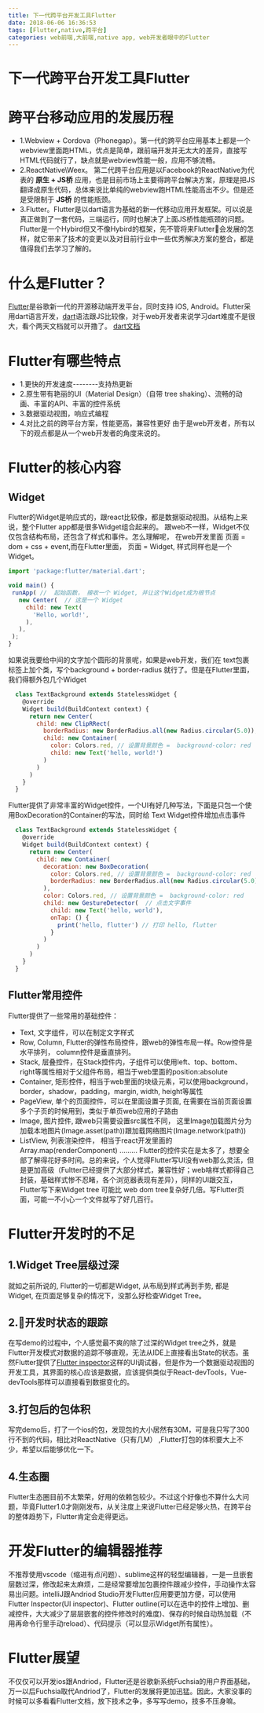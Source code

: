 ```yaml
---
title: 下一代跨平台开发工具Flutter
date: 2018-06-06 16:36:53
tags: [Flutter,native,跨平台]
categories: web前端,大前端,native app, web开发者眼中的Flutter
---
```

下一代跨平台开发工具Flutter
=======

# 跨平台移动应用的发展历程
* 1.Webview + Cordova（Phonegap）。第一代的跨平台应用基本上都是一个webview里面跑HTML，优点是简单，跟前端开发并无太大的差异，直接写HTML代码就行了，缺点就是webview性能一般，应用不够流畅。
* 2.ReactNative\Weex。 第二代跨平台应用是以Facebook的ReactNative为代表的  **原生 + JS桥** 应用，也是目前市场上主要得跨平台解决方案，原理是把JS翻译成原生代码，总体来说比单纯的webview跑HTML性能高出不少。但是还是受限制于 **JS桥** 的性能瓶颈。
* 3.Flutter。Flutter是以dart语言为基础的新一代移动应用开发框架。可以说是真正做到了一套代码，三端运行，同时也解决了上面JS桥性能瓶颈的问题。Flutter是一个Hybird但又不像Hybird的框架，先不管将来Flutter会发展的怎样，就它带来了技术的变更以及对目前行业中一些优秀解决方案的整合，都是值得我们去学习了解的。


# 什么是Flutter？
[Flutter](https://flutter.io/)是谷歌新一代的开源移动端开发平台，同时支持 iOS, Android。Flutter采用dart语言开发，[dart](https://baike.baidu.com/item/DART/22500518?fr=aladdin)语法跟JS比较像，对于web开发者来说学习dart难度不是很大，看个两天文档就可以开撸了。
[dart文档](https://www.dartlang.org/)

# Flutter有哪些特点
* 1.更快的开发速度--------支持热更新
* 2.原生带有艳丽的UI（Material Design）（自带 tree shaking）、流畅的动画、丰富的API、丰富的控件系统
* 3.数据驱动视图，响应式编程
* 4.对比之前的跨平台方案，性能更高，兼容性更好
  由于是web开发者，所有以下的观点都是从一个web开发者的角度来说的。

    
# Flutter的核心内容

## Widget
Flutter的Widget是响应式的，跟react比较像，都是数据驱动视图。从结构上来说，整个Flutter app都是很多Widget组合起来的。
跟web不一样，Widget不仅仅包含结构布局，还包含了样式和事件。怎么理解呢， 在web开发里面  页面 = dom + css + event,而在Flutter里面， 页面 = Widget, 样式同样也是一个Widget。

 ```javaScript
import 'package:flutter/material.dart';

void main() {
  runApp( //  起始函数， 接收一个 Widget, 并让这个Widget成为根节点
    new Center(  // 这是一个 Widget
      child: new Text(
        'Hello, world!',
      ),
    ),
  );
}
 ```

如果说我要给中间的文字加个圆形的背景呢，如果是web开发，我们在 text包裹标签上加个类，写个background + border-radius 就行了。但是在Flutter里面，我们得额外包几个Widget
```javaScript
  class TextBackground extends StatelessWidget {
    @override
    Widget build(BuildContext context) {
      return new Center(
        child: new ClipRRect(
          borderRadius: new BorderRadius.all(new Radius.circular(5.0)), // 设置圆角 = border-radius: 5px
          child: new Container(
            color: Colors.red, // 设置背景颜色 =  background-color: red
            child: new Text('hello, world!')
          )
        )
      )
    }
  }
```


Flutter提供了非常丰富的Widget控件，一个UI有好几种写法，下面是只包一个使用BoxDecoration的Container的写法，同时给 Text Widget控件增加点击事件
```javaScript
  class TextBackground extends StatelessWidget {
    @override
    Widget build(BuildContext context) {
      return new Center(
        child: new Container(
          decoration: new BoxDecoration(
            color: Colors.red, // 设置背景颜色 =  background-color: red
            borderRadius: new BorderRadius.all(new Radius.circular(5.0)) // 设置圆角 = border-radius: 5px
          ),
          color: Colors.red, // 设置背景颜色 =  background-color: red
          child: new GestureDetector(  // 点击文字事件
            child: new Text('hello, world'),
            onTap: () {
              print('hello, flutter') // 打印 hello, flutter
            }
          )
        )
      )
    }
  }

```
## Flutter常用控件
Flutter提供了一些常用的基础控件：
* Text, 文字组件，可以在制定文字样式
* Row, Column, Flutter的弹性布局控件，跟web的弹性布局一样。Row控件是水平排列， column控件是垂直排列。
* Stack, 层叠控件，在Stack控件内，子组件可以使用left、top、bottom、right等属性相对于父组件布局，相当于web里面的position:absolute
* Container, 矩形控件，相当于web里面的块级元素，可以使用background，border，shadow，padding，margin, width, height等属性
* PageView, 单个的页面控件，可以在里面设置子页面, 在需要在当前页面设置多个子页的时候用到，类似于单页web应用的子路由
* Image, 图片控件, 跟web只需要设置src属性不同， 这里Image加载图片分为加载本地图片(Image.asset(path))跟加载网络图片(Image.network(path))
* ListView, 列表渲染控件， 相当于react开发里面的 Array.map(renderComponent)
......... Flutter的控件实在是太多了，想要全部了解得花好多时间。总的来说，个人觉得Flutter写UI没有web那么灵活，但是更加高级（Fultter已经提供了大部分样式，兼容性好；web啥样式都得自己封装，基础样式惨不忍睹，各个浏览器表现有差异），同样的UI跟交互，Flutter写下来Widget tree 可能比 web dom tree复杂好几倍。写Flutter页面，可能一不小心一个文件就写了好几百行。


# Flutter开发时的不足

## 1.Widget Tree层级过深
  就如之前所说的, Flutter的一切都是Widget, 从布局到样式再到手势, 都是 Widget, 在页面足够复杂的情况下，没那么好检查Widget Tree。

## 2.开发时状态的跟踪
  在写demo的过程中，个人感觉最不爽的除了过深的Widget tree之外，就是Flutter开发模式对数据的追踪不够直观，无法从IDE上直接看出State的状态。虽然Flutter提供了[Flutter inspector](https://flutter.io/inspector/)这样的UI调试器，但是作为一个数据驱动视图的开发工具，其界面的核心应该是数据，应该提供类似于React-devTools，Vue-devTools那样可以直接看到数据变化的。

## 3.打包后的包体积
  写完demo后，打了一个ios的包，发现包的大小居然有30M，可是我只写了300行不到的代码，相比对ReactNative（只有几M） ,Flutter打包的体积要大上不少，希望以后能够优化一下。

## 4.生态圈
  Flutter生态圈目前不太繁荣，好用的依赖包较少。不过这个好像也不算什么大问题，毕竟Flutter1.0才刚刚发布，从关注度上来说Flutter已经足够火热，在跨平台的整体趋势下，Flutter肯定会走得更远。


# 开发Flutter的编辑器推荐
  不推荐使用vscode（缩进有点问题）、sublime这样的轻型编辑器，一是一旦嵌套层数过深，修改起来太麻烦，二是经常要增加包裹控件跟减少控件，手动操作太容易出问题。intelliJ跟Andriod Studio开发Flutter应用要更加方便，可以使用Flutter Inspector(UI inspector)、Flutter outline(可以在选中的控件上增加、删减控件，大大减少了层层嵌套的控件修改时的难度)、保存的时候自动热加载（不用再命令行里手动reload）、代码提示（可以显示Widget所有属性）。


# Flutter展望
  不仅仅可以开发ios跟Andriod，Flutter还是谷歌新系统Fuchsia的用户界面基础，万一以后Fuchsia取代Andriod了，Flutter的发展将更加迅猛。因此，大家没事的时候可以多看看Flutter文档，放下技术之争，多写写demo，技多不压身嘛。
